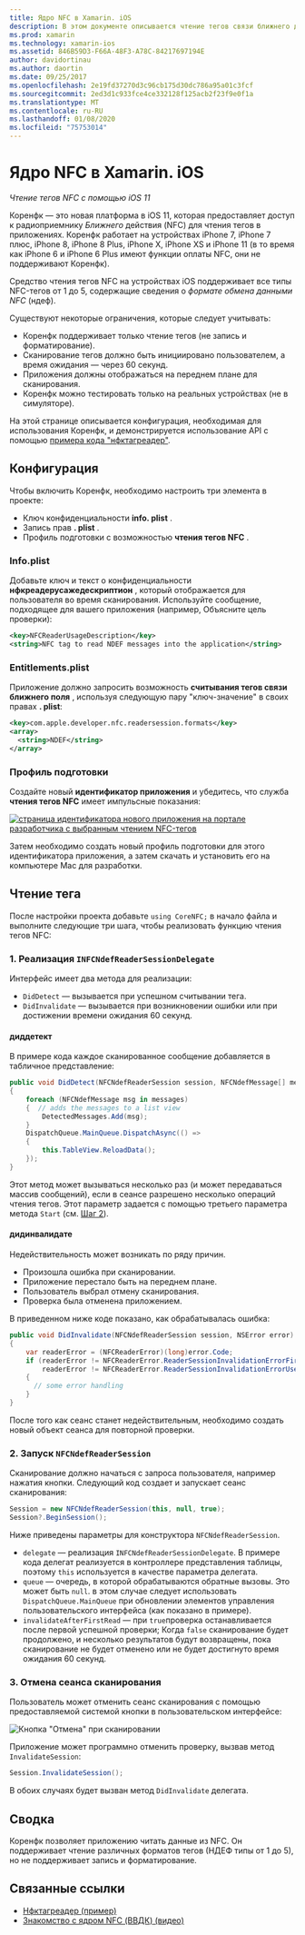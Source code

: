 ```yaml
---
title: Ядро NFC в Xamarin. iOS
description: В этом документе описывается чтение тегов связи ближнего действия в Xamarin. iOS с помощью API, появившихся в iOS 11.
ms.prod: xamarin
ms.technology: xamarin-ios
ms.assetid: 846B59D3-F66A-48F3-A78C-84217697194E
author: davidortinau
ms.author: daortin
ms.date: 09/25/2017
ms.openlocfilehash: 2e19fd37270d3c96cb175d30dc786a95a01c3fcf
ms.sourcegitcommit: 2ed3d1c933fce4ce332128f125acb2f23f9e0f1a
ms.translationtype: MT
ms.contentlocale: ru-RU
ms.lasthandoff: 01/08/2020
ms.locfileid: "75753014"
---
```

# <a name="core-nfc-in-xamarinios"></a>Ядро NFC в Xamarin. iOS

_Чтение тегов NFC с помощью iOS 11_

Коренфк — это новая платформа в iOS 11, которая предоставляет доступ к радиоприемнику _Ближнего_ действия (NFC) для чтения тегов в приложениях. Коренфк работает на устройствах iPhone 7, iPhone 7 плюс, iPhone 8, iPhone 8 Plus, iPhone X, iPhone XS и iPhone 11 (в то время как iPhone 6 и iPhone 6 Plus имеют функции оплаты NFC, они не поддерживают Коренфк).

Средство чтения тегов NFC на устройствах iOS поддерживает все типы NFC-тегов от 1 до 5, содержащие сведения о _формате обмена данными NFC_ (ндеф).

Существуют некоторые ограничения, которые следует учитывать:

- Коренфк поддерживает только чтение тегов (не запись и форматирование).
- Сканирование тегов должно быть инициировано пользователем, а время ожидания — через 60 секунд.
- Приложения должны отображаться на переднем плане для сканирования.
- Коренфк можно тестировать только на реальных устройствах (не в симуляторе).

На этой странице описывается конфигурация, необходимая для использования Коренфк, и демонстрируется использование API с помощью [примера кода "нфктагреадер"](https://docs.microsoft.com/samples/xamarin/ios-samples/ios11-nfctagreader).

## <a name="configuration"></a>Конфигурация

Чтобы включить Коренфк, необходимо настроить три элемента в проекте:

- Ключ конфиденциальности **info. plist** .
- Запись прав **. plist** .
- Профиль подготовки с возможностью **чтения тегов NFC** .

### <a name="infoplist"></a>Info.plist

Добавьте ключ и текст о конфиденциальности **нфкреадерусажедескриптион** , который отображается для пользователя во время сканирования. Используйте сообщение, подходящее для вашего приложения (например, Объясните цель проверки):

```xml
<key>NFCReaderUsageDescription</key>
<string>NFC tag to read NDEF messages into the application</string>
```

### <a name="entitlementsplist"></a>Entitlements.plist

Приложение должно запросить возможность **считывания тегов связи ближнего поля** , используя следующую пару "ключ-значение" в своих правах **. plist**:

```xml
<key>com.apple.developer.nfc.readersession.formats</key>
<array>
  <string>NDEF</string>
</array>
```

### <a name="provisioning-profile"></a>Профиль подготовки

Создайте новый **идентификатор приложения** и убедитесь, что служба **чтения тегов NFC** имеет импульсные показания:

[![страница идентификатора нового приложения на портале разработчика с выбранным чтением NFC-тегов](corenfc-images/app-services-nfc-sml.png)](corenfc-images/app-services-nfc.png#lightbox)

Затем необходимо создать новый профиль подготовки для этого идентификатора приложения, а затем скачать и установить его на компьютере Mac для разработки.

## <a name="reading-a-tag"></a>Чтение тега

После настройки проекта добавьте `using CoreNFC;` в начало файла и выполните следующие три шага, чтобы реализовать функцию чтения тегов NFC:

### <a name="1-implement-infcndefreadersessiondelegate"></a>1. Реализация `INFCNdefReaderSessionDelegate`

Интерфейс имеет два метода для реализации:

- `DidDetect` — вызывается при успешном считывании тега.
- `DidInvalidate` — вызывается при возникновении ошибки или при достижении времени ожидания 60 секунд.

#### <a name="diddetect"></a>диддетект

В примере кода каждое сканированное сообщение добавляется в табличное представление:

```csharp
public void DidDetect(NFCNdefReaderSession session, NFCNdefMessage[] messages)
{
    foreach (NFCNdefMessage msg in messages)
    {  // adds the messages to a list view
        DetectedMessages.Add(msg);
    }
    DispatchQueue.MainQueue.DispatchAsync(() =>
    {
        this.TableView.ReloadData();
    });
}
```

Этот метод может вызываться несколько раз (и может передаваться массив сообщений), если в сеансе разрешено несколько операций чтения тегов. Этот параметр задается с помощью третьего параметра метода `Start` (см. [Шаг 2](#step2)).

#### <a name="didinvalidate"></a>дидинвалидате

Недействительность может возникать по ряду причин.

- Произошла ошибка при сканировании.
- Приложение перестало быть на переднем плане.
- Пользователь выбрал отмену сканирования.
- Проверка была отменена приложением.

В приведенном ниже коде показано, как обрабатывалась ошибка:

```csharp
public void DidInvalidate(NFCNdefReaderSession session, NSError error)
{
    var readerError = (NFCReaderError)(long)error.Code;
    if (readerError != NFCReaderError.ReaderSessionInvalidationErrorFirstNDEFTagRead &&
        readerError != NFCReaderError.ReaderSessionInvalidationErrorUserCanceled)
    {
      // some error handling
    }
}
```

После того как сеанс станет недействительным, необходимо создать новый объект сеанса для повторной проверки.

<a name="step2" />

### <a name="2-start-an-nfcndefreadersession"></a>2. Запуск `NFCNdefReaderSession`

Сканирование должно начаться с запроса пользователя, например нажатия кнопки.
Следующий код создает и запускает сеанс сканирования:

```csharp
Session = new NFCNdefReaderSession(this, null, true);
Session?.BeginSession();
```

Ниже приведены параметры для конструктора `NFCNdefReaderSession`.

- `delegate` — реализация `INFCNdefReaderSessionDelegate`. В примере кода делегат реализуется в контроллере представления таблицы, поэтому `this` используется в качестве параметра делегата.
- `queue` — очередь, в которой обрабатываются обратные вызовы. Это может быть `null`. в этом случае следует использовать `DispatchQueue.MainQueue` при обновлении элементов управления пользовательского интерфейса (как показано в примере).
- `invalidateAfterFirstRead` — при `true`проверка останавливается после первой успешной проверки; Когда `false` сканирование будет продолжено, и несколько результатов будут возвращены, пока сканирование не будет отменено или не будет достигнуто время ожидания 60 секунд.

### <a name="3-cancel-the-scanning-session"></a>3. Отмена сеанса сканирования

Пользователь может отменить сеанс сканирования с помощью предоставляемой системой кнопки в пользовательском интерфейсе:

![Кнопка "Отмена" при сканировании](corenfc-images/scan-cancel-sml.png)

Приложение может программно отменить проверку, вызвав метод `InvalidateSession`:

```csharp
Session.InvalidateSession();
```

В обоих случаях будет вызван метод `DidInvalidate` делегата.

## <a name="summary"></a>Сводка

Коренфк позволяет приложению читать данные из NFC. Он поддерживает чтение различных форматов тегов (НДЕФ типы от 1 до 5), но не поддерживает запись и форматирование.

## <a name="related-links"></a>Связанные ссылки

- [Нфктагреадер (пример)](https://docs.microsoft.com/samples/xamarin/ios-samples/ios11-nfctagreader)
- [Знакомство с ядром NFC (ВВДК) (видео)](https://developer.apple.com/videos/play/wwdc2017/718/)

